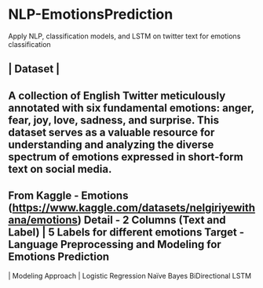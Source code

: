 # NLP-EmotionsPrediction

Apply NLP, classification models, and LSTM on twitter text for emotions classification

| Dataset |
-
A collection of English Twitter meticulously annotated with six fundamental emotions: anger, fear, joy, love, sadness, and surprise. 
This dataset serves as a valuable resource for understanding and analyzing the diverse spectrum of emotions expressed in short-form text on social media.
-
From Kaggle - Emotions (https://www.kaggle.com/datasets/nelgiriyewithana/emotions)
Detail - 2 Columns (Text and Label)  |  5 Labels for different emotions
Target - Language Preprocessing and Modeling for Emotions Prediction
-
| Modeling Approach |
Logistic Regression
Naïve Bayes
BiDirectional LSTM
